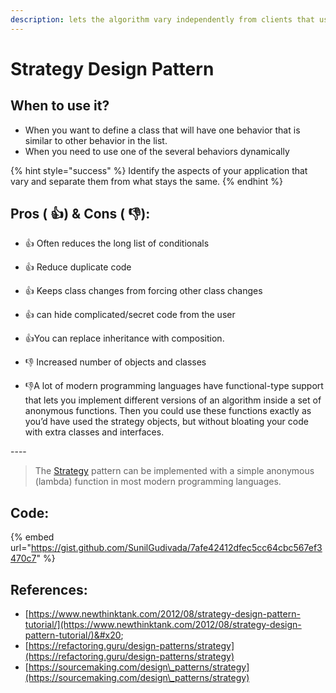 ```yaml
---
description: lets the algorithm vary independently from clients that use it
---
```


# Strategy Design Pattern

## When to use it?

* When you want to define a class that will have one behavior that is similar to other behavior in the list.&#x20;
* When you need to use one of the several behaviors dynamically

{% hint style="success" %}
Identify the aspects of your application that vary and separate them from what stays the same.
{% endhint %}

## Pros ( :thumbsup:) & Cons ( :thumbsdown:):



* :thumbsup: Often reduces the long list of conditionals
* :thumbsup: Reduce duplicate code
* :thumbsup: Keeps class changes from forcing other class changes
* :thumbsup: can hide complicated/secret code from the user
* :thumbsup:You can replace inheritance with composition.



* :thumbsdown: Increased number of objects and classes
* :thumbsdown:A lot of modern programming languages have functional-type support that lets you implement different versions of an algorithm inside a set of anonymous functions. Then you could use these functions exactly as you’d have used the strategy objects, but without bloating your code with extra classes and interfaces.

\----

> The [Strategy](https://refactoring.guru/design-patterns/strategy) pattern can be implemented with a simple anonymous (lambda) function in most modern programming languages.

## Code:

{% embed url="https://gist.github.com/SunilGudivada/7afe42412dfec5cc64cbc567ef3470c7" %}

## References:

* [https://www.newthinktank.com/2012/08/strategy-design-pattern-tutorial/](https://www.newthinktank.com/2012/08/strategy-design-pattern-tutorial/)&#x20;
* [https://refactoring.guru/design-patterns/strategy](https://refactoring.guru/design-patterns/strategy)
* [https://sourcemaking.com/design\_patterns/strategy](https://sourcemaking.com/design\_patterns/strategy)
